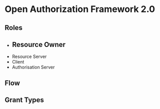 # Open Authorization Framework 2.0

## Roles
- Resource Owner
  - 
- Resource Server
- Client
- Authorisation Server


## Flow 

## Grant Types
